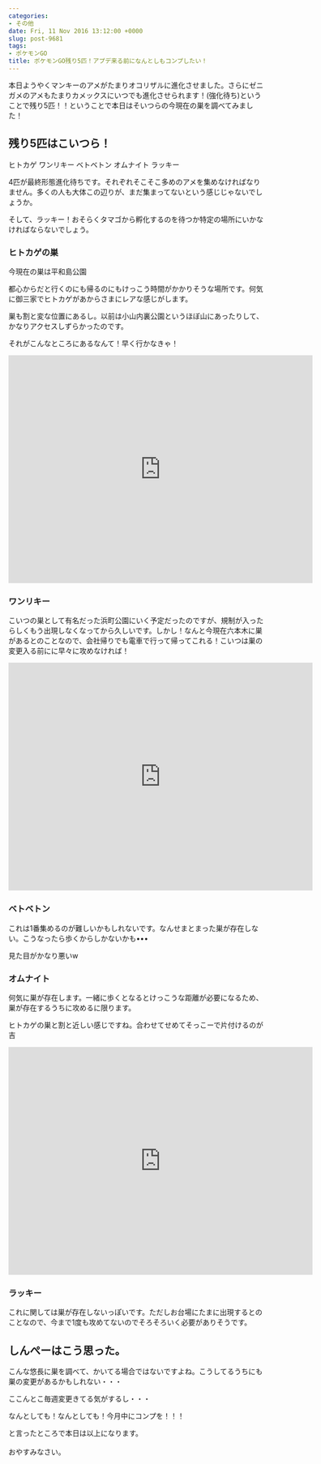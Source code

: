 ```yaml
---
categories:
- その他
date: Fri, 11 Nov 2016 13:12:00 +0000
slug: post-9681
tags:
- ポケモンGO
title: ポケモンGO残り5匹！アプデ来る前になんとしもコンプしたい！
---
```


本日ようやくマンキーのアメがたまりオコリザルに進化させました。さらにゼニガメのアメもたまりカメックスにいつでも進化させられます！(強化待ち)ということで残り5匹！！ということで本日はそいつらの今現在の巣を調べてみました！<!--more--><h2>残り5匹はこいつら！</h2>

ヒトカゲ
ワンリキー
ベトベトン
オムナイト
ラッキー

4匹が最終形態進化待ちです。それぞれそこそこ多めのアメを集めなければなりません。多くの人も大体この辺りが、まだ集まってないという感じじゃないでしょうか。

そして、ラッキー！おそらくタマゴから孵化するのを待つか特定の場所にいかなければならないでしょう。

<h3>ヒトカゲの巣</h3>

今現在の巣は平和島公園

都心からだと行くのにも帰るのにもけっこう時間がかかりそうな場所です。何気に御三家でヒトカゲがあからさまにレアな感じがします。

巣も割と変な位置にあるし。以前は小山内裏公園というほぼ山にあったりして、かなりアクセスしずらかったのです。

それがこんなところにあるなんて！早く行かなきゃ！

<iframe src="https://www.google.com/maps/embed?pb=!1m14!1m8!1m3!1d3244.879642354894!2d139.7417729!3d35.5813624!3m2!1i1024!2i768!4f13.1!3m3!1m2!1s0x0%3A0x911049c0846e0a7d!2z5bmz5ZKM5bO25YWs5ZyS!5e0!3m2!1sja!2sjp!4v1478874498171" width="600" height="450" frameborder="0" style="border:0" allowfullscreen></iframe>


<h3>ワンリキー</h3>

こいつの巣として有名だった浜町公園にいく予定だったのですが、規制が入ったらしくもう出現しなくなってから久しいです。しかし！なんと今現在六本木に巣があるとのことなので、会社帰りでも電車で行って帰ってこれる！こいつは巣の変更入る前にに早々に攻めなければ！

<iframe src="https://www.google.com/maps/embed?pb=!1m14!1m8!1m3!1d12965.656197215616!2d139.7325968!3d35.6668056!3m2!1i1024!2i768!4f13.1!3m3!1m2!1s0x0%3A0xbcca8a62bcb79bf1!2z5qqc55S65YWs5ZyS!5e0!3m2!1sja!2sjp!4v1478874919923" width="600" height="450" frameborder="0" style="border:0" allowfullscreen></iframe>

<h3>ベトベトン</h3>

これは1番集めるのが難しいかもしれないです。なんせまとまった巣が存在しない。こうなったら歩くからしかないかも•••

見た目がかなり悪いw


<h3>オムナイト</h3>

何気に巣が存在します。一緒に歩くとなるとけっこうな距離が必要になるため、巣が存在するうちに攻めるに限ります。

ヒトカゲの巣と割と近しい感じですね。合わせてせめてそっこーで片付けるのが吉

<iframe src="https://www.google.com/maps/embed?pb=!1m18!1m12!1m3!1d3245.191987184349!2d139.73948845051868!3d35.573652880122495!2m3!1f0!2f0!3f0!3m2!1i1024!2i768!4f13.1!3m3!1m2!1s0x601861af8e68e2f7%3A0xeeaa5fe41f71cfd1!2z5aSn5qOu44G144KL44GV44Go44Gu5rWc6L665YWs5ZyS!5e0!3m2!1sja!2sus!4v1478875097060" width="600" height="450" frameborder="0" style="border:0" allowfullscreen></iframe>


<h3>ラッキー</h3>

これに関しては巣が存在しないっぽいです。ただしお台場にたまに出現するとのことなので、今まで1度も攻めてないのでそろそろいく必要がありそうです。


<h2>しんぺーはこう思った。</h2>

こんな悠長に巣を調べて、かいてる場合ではないですよね。こうしてるうちにも巣の変更があるかもしれない・・・

ここんとこ毎週変更きてる気がするし・・・

なんとしても！なんとしても！今月中にコンプを！！！

と言ったところで本日は以上になります。<br><br>おやすみなさい。